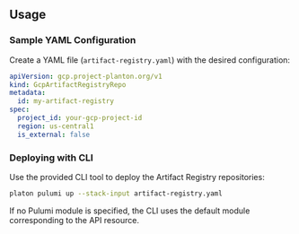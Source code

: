 ## Usage

### Sample YAML Configuration

Create a YAML file (`artifact-registry.yaml`) with the desired configuration:

```yaml
apiVersion: gcp.project-planton.org/v1
kind: GcpArtifactRegistryRepo
metadata:
  id: my-artifact-registry
spec:
  project_id: your-gcp-project-id
  region: us-central1
  is_external: false
```

### Deploying with CLI

Use the provided CLI tool to deploy the Artifact Registry repositories:

```bash
platon pulumi up --stack-input artifact-registry.yaml
```

If no Pulumi module is specified, the CLI uses the default module corresponding to the API resource.
